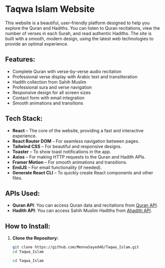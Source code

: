# Taqwa Islam Website

This website is a beautiful, user-friendly platform designed to help you explore the Quran and Hadiths. You can listen to Quran recitations, view the number of verses in each Surah, and read authentic Hadiths. The site is built with a smooth, modern design, using the latest web technologies to provide an optimal experience.

## Features:
- Complete Quran with verse-by-verse audio recitation
- Professional verse display with Arabic text and transliteration
- Hadith collection from Sahih Muslim
- Professional sura and verse navigation
- Responsive design for all screen sizes
- Contact form with email integration
- Smooth animations and transitions

## Tech Stack:
- **React** – The core of the website, providing a fast and interactive experience.
- **React Router DOM** – For seamless navigation between pages.
- **Tailwind CSS** – For beautiful and responsive designs.
- **Toaster** – To show toast notifications in the app.
- **Axios** – For making HTTP requests to the Quran and Hadith APIs.
- **Framer Motion** – For smooth animations and transitions.
- **EmilJS** – For email functionality (if needed).
- **Generate React CLI** – To quickly create React components and other files.

## APIs Used:
- **Quran API**: You can access Quran data and recitations from [Quran API](https://api.quran.gading.dev/).
- **Hadith API**: You can access Sahih Muslim Hadiths from [Ahadith API](https://api.hadith.gading.dev/books/muslim?range=1-150).

## How to Install:

1. **Clone the Repository:**
   ```bash
   git clone https://github.com/MennaSayed46/Taqwa_Islam.git
   cd Taqwa_Islam

   cd Taqwa_Islam

